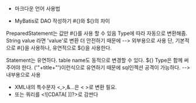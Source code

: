 - 마크다운 언어 사용법



- MyBatis로 DAO 작성하기
#{}와 ${}의 차이 

PreparedStatement는 값만 #{}를 사용 할 수 있음
Type에 따라 자동으로 변환해줌. String value 라면 'value'로 변환
더 안전하기 때문에 
--> 외부용으로 사용 
단, 기본적으로 #{}을 사용하나, 유연적으로 ${}을 사용한다.

Statement는 유연하다.
table name도 동적으로 변경할 수 있다. ${}
Type은 함께 써 주어야 한다. ('"+title+"')이런식으로
유연하기 때문에 sql인젝션 공격이 가능하다.
--> 내부용으로 사용

- XML내의 특수문자 <,>,&...은 &lt; &gt;로 변환 필요.
- 또는 쿼리를 <![CDATA[  ]]?>로 감싼다